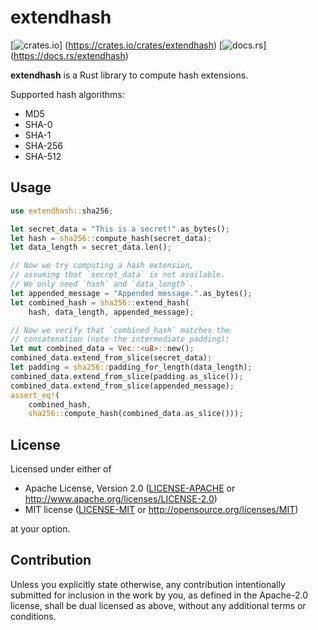 # extendhash

[![crates.io](https://img.shields.io/crates/v/extendhash.svg)]
(https://crates.io/crates/extendhash)
[![docs.rs](https://docs.rs/extendhash/badge.svg)]
(https://docs.rs/extendhash)

**extendhash** is a Rust library to compute hash extensions.

Supported hash algorithms:

  * MD5
  * SHA-0
  * SHA-1
  * SHA-256
  * SHA-512

## Usage

```rust
use extendhash::sha256;

let secret_data = "This is a secret!".as_bytes();
let hash = sha256::compute_hash(secret_data);
let data_length = secret_data.len();

// Now we try computing a hash extension,
// assuming that `secret_data` is not available.
// We only need `hash` and `data_length`.
let appended_message = "Appended message.".as_bytes();
let combined_hash = sha256::extend_hash(
	hash, data_length, appended_message);

// Now we verify that `combined_hash` matches the
// concatenation (note the intermediate padding):
let mut combined_data = Vec::<u8>::new();
combined_data.extend_from_slice(secret_data);
let padding = sha256::padding_for_length(data_length);
combined_data.extend_from_slice(padding.as_slice());
combined_data.extend_from_slice(appended_message);
assert_eq!(
	combined_hash,
	sha256::compute_hash(combined_data.as_slice()));
```

## License

Licensed under either of

 * Apache License, Version 2.0
   ([LICENSE-APACHE](LICENSE-APACHE) or
   http://www.apache.org/licenses/LICENSE-2.0)
 * MIT license
   ([LICENSE-MIT](LICENSE-MIT) or
   http://opensource.org/licenses/MIT)

at your option.

## Contribution

Unless you explicitly state otherwise, any contribution intentionally
submitted for inclusion in the work by you, as defined in the
Apache-2.0 license, shall be dual licensed as above,
without any additional terms or conditions.
